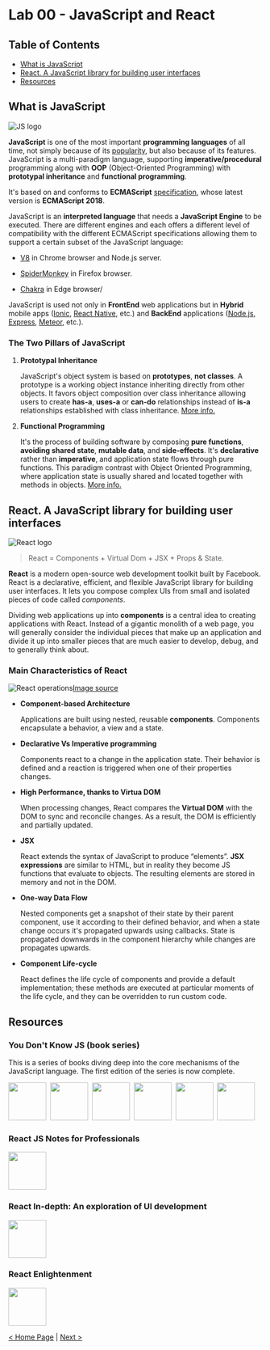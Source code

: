 
# Lab 00 - JavaScript and React

## Table of Contents

- [What is JavaScript](#what-is-javascript)
- [React. A JavaScript library for building user interfaces](#react.-a-javascript-library-for-building-user-interfaces)
- [Resources](#resources)

## What is JavaScript

![JS logo](https://raw.githubusercontent.com/Albarian/openathonFY19/master/resources/images/jsLogo.png)

**JavaScript** is one of the most important **programming languages**
of all time, not simply because of its
[popularity](https://www.tiobe.com/tiobe-index), but also because of
its features.  JavaScript is a multi-paradigm language, supporting
**imperative/procedural** programming along with **OOP**
(Object-Oriented Programming) with **prototypal inheritance**
and **functional programming**.

It's based on and conforms to **ECMAScript**
[specification](https://www.ecma-international.org/publications/files/ECMA-ST/Ecma-262.pdf),
whose latest version is **ECMAScript 2018**.

JavaScript is an **interpreted language** that needs a **JavaScript
Engine** to be executed.  There are different engines and each offers
a different level of compatibility with the different ECMAScript
specifications allowing them to support a certain subset of the
JavaScript language:

* [V8](https://developers.google.com/v8/) in Chrome browser and
  Node.js server.

* [SpiderMonkey](https://developer.mozilla.org/en-US/docs/Mozilla/Projects/SpiderMonkey)
  in Firefox browser.

* [Chakra](https://github.com/Microsoft/ChakraCore) in Edge browser/

JavaScript is used not only in **FrontEnd** web applications but in
**Hybrid** mobile apps ([Ionic](https://ionicframework.com/), [React
Native](http://www.reactnative.com/), etc.) and **BackEnd**
applications ([Node.js](https://nodejs.org/),
[Express](https://www.express.com/),
[Meteor](https://www.meteor.com/), etc.).

### The Two Pillars of JavaScript

1. **Prototypal Inheritance**

    JavaScript's object system is based on **prototypes**, **not
    classes**.  A prototype is a working object instance inheriting
    directly from other objects.  It favors object composition over
    class inheritance allowing users to create **has-a**, **uses-a**
    or **can-do** relationships instead of **is-a** relationships
    established with class inheritance.  [More
    info.](https://medium.com/javascript-scene/master-the-javascript-interview-what-s-the-difference-between-class-prototypal-inheritance-e4cd0a7562e9)

2. **Functional Programming**

    It's the process of building software by composing **pure
    functions**, **avoiding shared state**, **mutable data**, and
    **side-effects**.  It's **declarative** rather than
    **imperative**, and application state flows through pure
    functions.  This paradigm contrast with Object Oriented
    Programming, where application state is usually shared and located
    together with methods in objects.  [More
    info.](https://medium.com/javascript-scene/master-the-javascript-interview-what-is-functional-programming-7f218c68b3a0)

## React. A JavaScript library for building user interfaces

![React logo](https://upload.wikimedia.org/wikipedia/commons/thumb/a/a7/React-icon.svg/512px-React-icon.svg.png)

> React = Components + Virtual Dom + JSX + Props & State. 

**React** is a modern open-source web development toolkit built by Facebook. 
React is a declarative, efficient, and flexible JavaScript library for 
building user interfaces. It lets you compose complex UIs from small 
and isolated pieces of code called *components*.

Dividing web applications up into **components** is a central idea to 
creating applications with React. Instead of a gigantic monolith of 
a web page, you will generally consider the individual pieces that 
make up an application and divide it up into smaller pieces that 
are much easier to develop, debug, and to generally think about.

### Main Characteristics of React

![React operations](https://www.ibm.com/developerworks/library/wa-react-intro/figure1.png)[Image source](https://www.ibm.com/developerworks/library/wa-react-intro/index.html)

* **Component-based Architecture**

    Applications are built using nested, reusable **components**.
    Components encapsulate a behavior, a view and a state.

* **Declarative Vs Imperative programming**

    Components react to a change in the application state.  Their
    behavior is defined and a reaction is triggered when one of their
    properties changes.

* **High Performance, thanks to Virtua DOM**

    When processing changes, React compares the **Virtual DOM** with
    the DOM to sync and reconcile changes.  As a result, the DOM is
    efficiently and partially updated.

* **JSX**

    React extends the syntax of JavaScript to produce “elements”.
    **JSX expressions** are similar to HTML, but in reality they
    become JS functions that evaluate to objects.  The resulting
    elements are stored in memory and not in the DOM.

* **One-way Data Flow**

    Nested components get a snapshot of their state by their parent
    component, use it according to their defined behavior, and when a
    state change occurs it's propagated upwards using callbacks.
    State is propagated downwards in the component hierarchy while
    changes are propagates upwards.

* **Component Life-cycle**

    React defines the life cycle of components and provide a default
    implementation; these methods are executed at particular moments
    of the life cycle, and they can be overridden to run custom code.

## Resources

### You Don't Know JS (book series)

This is a series of books diving deep into the core mechanisms of the
JavaScript language.  The first edition of the series is now complete.

<a href="http://www.ebooks.com/1993212/you-don-t-know-js-up-going/simpson-kyle/"><img src="https://i2.ebkimg.com/previews/001/001993/001993212/001993212-hq-168-80.jpg" width="75"></a>&nbsp;
<a href="http://www.ebooks.com/1647631/you-don-t-know-js-scope-closures/simpson-kyle/"><img src="https://i1.ebkimg.com/previews/001/001647/001647631/001647631-hq-168-80.jpg" width="75"></a>&nbsp;
<a href="http://www.ebooks.com/1734321/you-don-t-know-js-this-object-prototypes/simpson-kyle/"><img src="https://i1.ebkimg.com/previews/001/001734/001734321/001734321-hq-168-80.jpg" width="75"></a>&nbsp;
<a href="http://www.ebooks.com/1935541/you-don-t-know-js-types-grammar/simpson-kyle/"><img src="https://i1.ebkimg.com/previews/001/001935/001935541/001935541-hq-168-80.jpg" width="75"></a>&nbsp;
<a href="http://www.ebooks.com/1977375/you-don-t-know-js-async-performance/simpson-kyle/"><img src="https://i0.ebkimg.com/previews/001/001977/001977375/001977375-hq-168-80.jpg" width="75"></a>&nbsp;
<a href="http://www.ebooks.com/2481820/you-don-t-know-js-es6-beyond/simpson-kyle/"><img src="https://i0.ebkimg.com/previews/002/002481/002481820/002481820-hq-168-80.jpg" width="75"></a>

### React JS Notes for Professionals

<a href="https://goalkicker.com/ReactJSBook/"><img src="https://goalkicker.com/ReactJSBook/ReactJSGrow.png" width="75"></a>

### React In-depth: An exploration of UI development

<a href="https://www.gitbook.com/download/pdf/book/developmentarc/react-indepth"><img src="https://images.gr-assets.com/books/1474470756l/32173968.jpg" width="75"></a>

### React Enlightenment

<a href="https://www.gitbook.com/download/pdf/book/frontendmasters/react-enlightenment"><img src="https://i.pinimg.com/originals/6e/1f/3f/6e1f3f8de55cb2def135cca9c8865efe.png" width="75"></a>

[< Home Page](../..) | [Next >](../lab-01)
